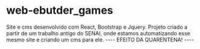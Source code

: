 # web-ebutder_games
Site e cms desenvolvido com React, Bootstrap e Jquery. Projeto criado a partir de um trabalho antigo do SENAI, onde estamos automatizando esse mesmo site e criando um cms para ele.  ---- EFEITO DA QUARENTENA! ----
